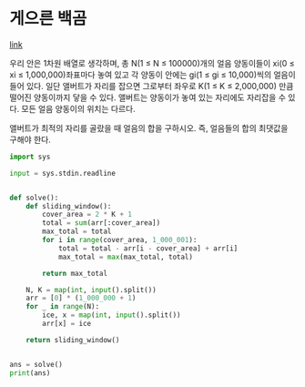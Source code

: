 # 게으른 백곰

[link](https://www.acmicpc.net/problem/10025)

우리 안은 1차원 배열로 생각하며, 총 N(1 ≤ N ≤ 100000)개의 얼음 양동이들이 xi(0 ≤ xi ≤ 1,000,000)좌표마다 놓여 있고 각 양동이 안에는 gi(1 ≤ gi ≤ 10,000)씩의 얼음이 들어 있다. 일단 앨버트가 자리를 잡으면 그로부터 좌우로 K(1 ≤ K ≤ 2,000,000) 만큼 떨어진 양동이까지 닿을 수 있다. 앨버트는 양동이가 놓여 있는 자리에도 자리잡을 수 있다. 모든 얼음 양동이의 위치는 다르다.

앨버트가 최적의 자리를 골랐을 때 얼음의 합을 구하시오. 즉, 얼음들의 합의 최댓값을 구해야 한다.

```python
import sys

input = sys.stdin.readline


def solve():
    def sliding_window():
        cover_area = 2 * K + 1
        total = sum(arr[:cover_area])
        max_total = total
        for i in range(cover_area, 1_000_001):
            total = total - arr[i - cover_area] + arr[i]
            max_total = max(max_total, total)

        return max_total

    N, K = map(int, input().split())
    arr = [0] * (1_000_000 + 1)
    for _ in range(N):
        ice, x = map(int, input().split())
        arr[x] = ice

    return sliding_window()


ans = solve()
print(ans)
```
